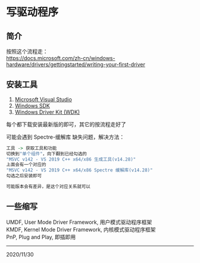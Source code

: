 # 写驱动程序

## 简介
按照这个流程走：  
https://docs.microsoft.com/zh-cn/windows-hardware/drivers/gettingstarted/writing-your-first-driver  


## 安装工具
1. [Microsoft Visual Studio](https://go.microsoft.com/fwlink/p/?LinkId=698539)
2. [Windows SDK](https://developer.microsoft.com/windows/downloads/windows-10-sdk)
3. [Windows Driver Kit (WDK)](https://go.microsoft.com/fwlink/p/?LinkId=733614)

每个都下载安装最新版的即可，其它的按流程走好了  

可能会遇到 Spectre-缓解库 缺失问题，解决方法：  
```r
工具 -> 获取工具和功能
切换到"单个组件"，向下翻到已经勾选的  
"MSVC v142 - VS 2019 C++ x64/x86 生成工具(v14.28)"  
上面会有一个对应的  
"MSVC v142 - VS 2019 C++ x64/x86 Spectre 缓解库(v14.28)"  
勾选之后安装即可  

可能版本会有差异，是这个对应关系就可以  
```


## 一些缩写
UMDF, User Mode Driver Framework, 用户模式驱动程序框架  
KMDF, Kernel Mode Driver Framework, 内核模式驱动程序框架  
PnP, Plug and Play, 即插即用  


---
2020/11/30  
